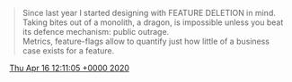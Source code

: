 > Since last year I started designing with FEATURE DELETION in mind\. Taking bites out of a monolith, a dragon, is impossible unless you beat its defence mechanism: public outrage\.   
> Metrics, feature\-flags allow to quantify just how little of a business case exists for a feature\.

<img src="../../media/tweet.ico" width="12" /> [Thu Apr 16 12:11:05 +0000 2020](https://twitter.com/DromerDenker/status/1250758612789624837)